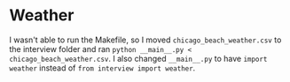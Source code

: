 # Weather

I wasn't able to run the Makefile, so I moved `chicago_beach_weather.csv` to the interview folder and ran `python __main__.py < chicago_beach_weather.csv`. I also changed `__main__.py` to have `import weather` instead of `from interview import weather`. 
